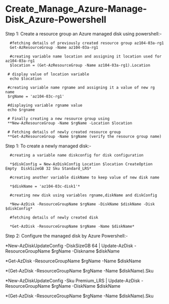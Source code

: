 # Create_Manage_Azure-Manage-Disk_Azure-Powershell

Step 1: Create a resource group an Azure managed disk using powershell:-
    
      #fetching details of previously created resource group az104-03a-rg1
      Get-AzResourceGroup -Name az104-03a-rg1

      #creating variable name location and assigning it location used for az104-03a-rg1
      $location = (Get-AzResourceGroup -Name az104-03a-rg1).Location   
    
     # display value of location variable
      echo $location 
      
     #creating variable name rgname and assigning it a value of new rg name
     $rgName = 'az104-03c-rg1'
     
     #displaying variable rgname value
     echo $rgname
     
     # Finally creating a new resource group using 
     **New-AzResourceGroup -Name $rgName -Location $location
      
     # Fetching details of newly created resource group
     **Get-AzResourceGroup -Name $rgName (verify the resource group name)

Step 1: To create a newly managed disk:-

      #creating a variable name diskconfig for disk configuration
 
      *$diskConfig = New-AzDiskConfig Location $location CreateOption Empty  DiskSizeGB 32 Sku Standard_LRS*
   
      #creating another variable diskName to keep value of new disk name
 
      *$diskName = 'az104-03c-disk1'*

      #creating new disk using variables rgname,diskName and diskConfig
 
      *New-AzDisk -ResourceGroupName $rgName -DiskName $diskName -Disk $diskConfig*
      
      #fetching details of newly created disk

      *Get-AzDisk -ResourceGroupName $rgName -Name $diskName*


Step 2: Configure the managed disk by Azure Powershell:-

*New-AzDiskUpdateConfig -DiskSizeGB 64 | Update-AzDisk -ResourceGroupName $rgName -Diskname $diskName

*Get-AzDisk -ResourceGroupName $rgName -Name $diskName

*(Get-AzDisk -ResourceGroupName $rgName -Name $diskName).Sku

*New-AzDiskUpdateConfig -Sku Premium_LRS | Update-AzDisk -ResourceGroupName $rgName -DiskName $diskName

*(Get-AzDisk -ResourceGroupName $rgName -Name $diskName).Sku



